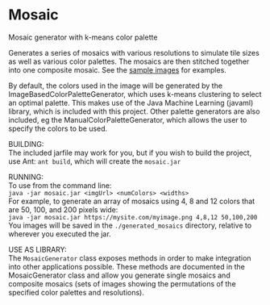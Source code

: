Mosaic
======

Mosaic generator with k-means color palette

Generates a series of mosaics with various resolutions to simulate tile sizes as well as various color palettes. The mosaics are then stitched together into one composite mosaic. See the [sample images][] for examples.

By default, the colors used in the image will be generated by the ImageBasedColorPaletteGenerator, which uses k-means clustering to select an optimal palette. This makes use of the Java Machine Learning (javaml) library, which is included with this project. Other palette generators are also included, eg the ManualColorPaletteGenerator, which allows the user to specify the colors to be used. 

BUILDING:<br>
The included jarfile may work for you, but if you wish to build the project, use Ant: `ant build`, which will create the `mosaic.jar`

RUNNING:<br>
To use from the command line:<br>
`java -jar mosaic.jar <imgUrl> <numColors> <widths>`<br>
For example, to generate an array of mosaics using 4, 8 and 12 colors that are 50, 100, and 200 pixels wide:<br>
`java -jar mosaic.jar https://mysite.com/myimage.png 4,8,12 50,100,200`<br>
You images will be saved in the ```./generated_mosaics``` directory, relative to wherever you executed the jar.<br>

USE AS LIBRARY:<br>
The `MosaicGenerator` class exposes methods in order to make integration into other applications possible. These methods are documented in the MosaicGenerator class and allow you generate single mosaics and composite mosaics (sets of images showing the permutations of the specified color palettes and resolutions).
  
[sample images]: https://github.com/alexroussos/Mosaic/blob/master/sample-images
